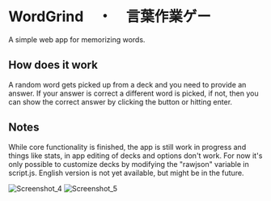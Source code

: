 # WordGrind　・　言葉作業ゲー
A simple web app for memorizing words.
## How does it work
A random word gets picked up from a deck and you need to provide an answer.
If your answer is correct a different word is picked, if not, then you can show the correct answer by clicking the button or hitting enter.
## Notes
While core functionality is finished, the app is still work in progress and things like stats, in app editing of decks and options don't work.
For now it's only possible to customize decks by modifying the "rawjson" variable in script.js.
English version is not yet available, but might be in the future.

![Screenshot_4](https://github.com/user-attachments/assets/94901dd4-5e7e-42fd-9e4e-f4fd768660d0)
![Screenshot_5](https://github.com/user-attachments/assets/2330a8f4-bf1d-433f-98e6-2449fcf08093)
